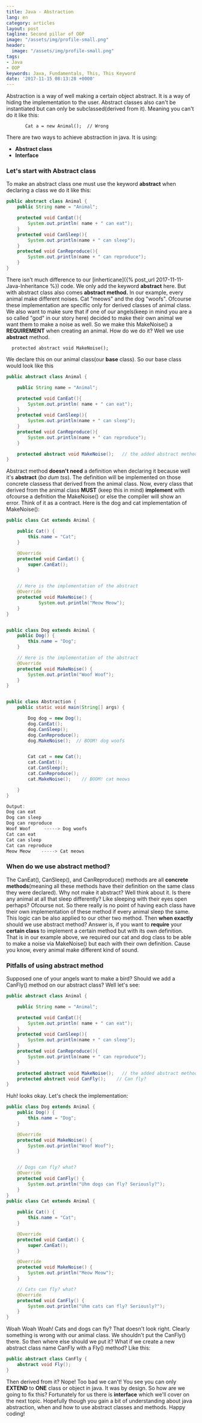 ```yaml
---
title: Java - Abstraction
lang: en
category: articles
layout: post
tagline: Second pillar of OOP
image: "/assets/img/profile-small.png"
header:
  image: "/assets/img/profile-small.png"
tags:
- Java
- OOP
keywords: Java, Fundamentals, This, This Keyword
date: '2017-11-15 08:13:28 +0000'
---
```


Abstraction is a way of well making a certain object abstract. It is a way of hiding the implementation to the user. Abstract classes also can't be instantiated but can only be subclassed(derived from it). Meaning you can't do it like this:

<!--break-->

`       Cat a = new Animal();  // Wrong`



There are two ways to achieve abstraction in java. It is using:
* **Abstract class**
* **Interface**

### Let's start with Abstract class
To make an abstract class one must use the keyword **abstract** when declaring a class we do it like this:
``` java
public abstract class Animal {
    public String name = "Animal";

    protected void CanEat(){
        System.out.println( name + " can eat");
    }
    protected void CanSleep(){
        System.out.println(name + " can sleep");
    }
    protected void CanReproduce(){
        System.out.println(name + " can reproduce");
    }
}
```
There isn't much difference to our [inherticane]({% post_url 2017-11-11-Java-Inheritance %}) code. We only add the keyword **abstract** here. But with abstract class also comes **abstract method.** In our example, every animal make different noises. Cat "meows" and the dog "woofs". Ofcourse these implementation are specific  only for derived classes of animal class. We also want  to make sure that if one of our angels(keep in mind you are a so called "god" in our story here) decided to make their own animal we want them to make a noise as well. So we make this MakeNoise() a **REQUIREMENT** when creating an animal. How do we do it? Well we use **abstract** method.

`  protected abstract void MakeNoise();`

We declare this on our animal class(our **base** class). So our base class would look like this

``` java
public abstract class Animal {

    public String name = "Animal";

    protected void CanEat(){
        System.out.println( name + " can eat");
    }
    protected void CanSleep(){
        System.out.println(name + " can sleep");
    }
    protected void CanReproduce(){
        System.out.println(name + " can reproduce");
    }

    protected abstract void MakeNoise();   // the added abstract method
}
```

Abstract method **doesn't need** a definition when declaring it because well it's **abstract** (*ba dum tss*). The definition  will be implemented on those concrete classess that derived from the animal class. Now, every class that derived from the animal class **MUST**  (keep this in mind) **implement** with ofcourse a defnition the MakeNoise() or else the compiler will show an error. Think of it as a contract. Here is the dog and cat implementation of MakeNoise():

``` java
public class Cat extends Animal {

    public Cat() {
        this.name = "Cat";
    }

    @Override
    protected void CanEat() {
        super.CanEat();
    }


	// Here is the implementation of the abstract
    @Override
    protected void MakeNoise() { 
			System.out.println("Meow Meow");
    }
}


public class Dog extends Animal {
    public Dog() {
        this.name = "Dog";
    }

	// Here is the implementation of the abstract
    @Override
    protected void MakeNoise() {
        System.out.println("Woof Woof");
    }
}


public class Abstraction {
    public static void main(String[] args) {

        Dog dog = new Dog();
        dog.CanEat();
        dog.CanSleep();
        dog.CanReproduce();
        dog.MakeNoise();  // BOOM! dog woofs


        Cat cat = new Cat();
        cat.CanEat();
        cat.CanSleep();
        cat.CanReproduce();
        cat.MakeNoise();    // BOOM! cat meows

    }
}

Output:
Dog can eat
Dog can sleep
Dog can reproduce
Woof Woof     -----> Dog woofs
Cat can eat
Cat can sleep
Cat can reproduce
Meow Meow    -----> Cat meows

```


### When do we use abstract method?
The CanEat(), CanSleep(), and CanReproduce() methods are all **concrete methods**(meaning all these methods have their definition on the same class they were declared). Why not make it abstract? Well think about it. Is there any animal at all that sleep differently? Like  sleeping with their eyes open perhaps? Ofcourse not. So there really is no point of having each class have their own implementation of these method if every animal sleep the same. This logic can be also applied to our other two method.  Then **when exactly** should we use abstract method?  Answer is, if you want to **require** your **certain class** to implement a certain method but with its own definition. That is in our example above, we required our cat and dog class to be able to make a noise via MakeNoise() but each with their own definition. Cause you know, every animal make different kind of sound.


### Pitfalls of using abstract method
Supposed one of your angels want to make a bird? Should we add a CanFly() method on our abstract class? Well let's see:


``` java
public abstract class Animal {

    public String name = "Animal";

    protected void CanEat(){
        System.out.println( name + " can eat");
    }
    protected void CanSleep(){
        System.out.println(name + " can sleep");
    }
    protected void CanReproduce(){
        System.out.println(name + " can reproduce");
    }

    protected abstract void MakeNoise();   // the added abstract method
    protected abstract void CanFly();    // Can fly?
}
```

Huh! looks okay. Let's check the implementation:

``` java
public class Dog extends Animal {
    public Dog() {
        this.name = "Dog";
    }

    @Override
    protected void MakeNoise() {
        System.out.println("Woof Woof");
    }


    // Dogs can fly? what?
    @Override
    protected void CanFly() {
        System.out.println("Uhm dogs can fly? Seriously?");
    }
}
public class Cat extends Animal {
    
    public Cat() {
        this.name = "Cat";
    }

    @Override
    protected void CanEat() {
        super.CanEat();
    }

    @Override
    protected void MakeNoise() {
        System.out.println("Meow Meow");
    }

    // Cats can fly? what?
    @Override
    protected void CanFly() {
        System.out.println("Uhm cats can fly? Seriously?");
    }
}

```

Woah Woah Woah! Cats and dogs can fly? That doesn't look right. Clearly something is wrong with our animal class. We shouldn't put the CanFly() there. So then where else should we put it? What if we create a new abstract class name CanFly with a Fly() method? Like this:
``` java
public abstract class CanFly {
    abstract void Fly();
}
```
Then derived from it? Nope! Too bad we can't! You see you can only **EXTEND** to **ONE** class or object in java. It was by design. So how are we going to fix this? Fortunately for us there is **interface** which we'll cover on the next topic. Hopefully though you gain a bit of understanding about java abstraction, when and how to use abstract classes and methods. Happy coding!